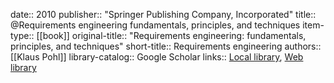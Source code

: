 date:: 2010
publisher:: "Springer Publishing Company, Incorporated"
title:: @Requirements engineering fundamentals, principles, and techniques
item-type:: [[book]]
original-title:: "Requirements engineering: fundamentals, principles, and techniques"
short-title:: Requirements engineering
authors:: [[Klaus Pohl]]
library-catalog:: Google Scholar
links:: [Local library](zotero://select/library/items/HCRYTDQD), [Web library](https://www.zotero.org/users/6520516/items/HCRYTDQD)
